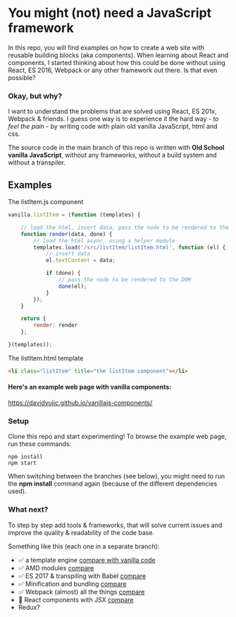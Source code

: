 You might (not) need a JavaScript framework
==
In this repo, you will find examples on how to create a web site with reusable building blocks (aka components). When learning about React and components, I started thinking about how this could be done without using React, ES 2016, Webpack or any other framework out there. Is that even possible?

### Okay, but why? ###
I want to understand the problems that are solved using React, ES 201x, Webpack & friends. I guess one way is to experience it the hard way - _to feel the pain_ - by writing code with plain old vanilla JavaScript, html and css.

The source code in the main branch of this repo is written with __Old School vanilla JavaScript__, without any frameworks, without a build system and without a transpiler.

## Examples ##
The listItem.js component
````javascript
vanilla.listItem = (function (templates) {

    // load the html, insert data, pass the node to be rendered to the DOM
    function render(data, done) {
        // load the html async, using a helper module
        templates.load('/src/listItem/listItem.html', function (el) {
            // insert data
            el.textContent = data;

            if (done) {
                // pass the node to be rendered to the DOM
                done(el);
            }
        });
    }

    return {
        render: render
    };

}(templates));

````

The listItem.html template
````html
<li class="listItem" title="the listItem component"></li>
````

#### Here's an example web page with vanilla components: ####
https://davidvujic.github.io/vanillajs-components/


### Setup ###
Clone this repo and start experimenting! To browse the example web page, run these commands:
````
npm install
npm start
````
When switching between the branches (see below), you might need to run the __npm install__ command again (because of the different dependencies used).

### What next? ###
To step by step add tools & frameworks, that will solve current issues and improve the quality & readability of the code base.

Something like this (each one in a separate branch):
* :white_check_mark: a template engine [compare with vanilla code](https://github.com/DavidVujic/vanillajs-components/compare/with-template-engine)
* :white_check_mark: AMD modules [compare](https://github.com/DavidVujic/vanillajs-components/compare/with-template-engine...with-amd-modules)
* :white_check_mark: ES 2017 & transpiling with Babel [compare](https://github.com/DavidVujic/vanillajs-components/compare/with-amd-modules...with-es2017)
* :white_check_mark: Minification and bundling [compare](https://github.com/DavidVujic/vanillajs-components/compare/with-es2017...with-bundling)
* :white_check_mark: Webpack (almost) all the things [compare](https://github.com/DavidVujic/vanillajs-components/compare/with-bundling...with-webpack)
* :tractor: React components with JSX [compare](https://github.com/DavidVujic/vanillajs-components/compare/with-webpack...with-react)
* Redux?
